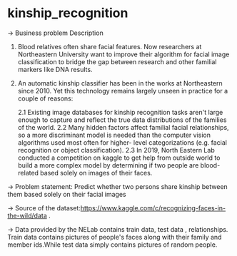 # kinship_recognition
-> Business problem Description
1. Blood relatives often share facial features. Now researchers at Northeastern University want to improve their algorithm for facial image classification to bridge the gap between research and other familial markers like DNA results.
2. An automatic kinship classifier has been in the works at Northeastern since 2010. Yet this technology remains largely unseen in practice for a couple of reasons:

   2.1 Existing image databases for kinship recognition tasks aren't large enough to capture and reflect the true data distributions of the families of the world.
   2.2 Many hidden factors affect familial facial relationships, so a more discriminant model is needed than the computer vision algorithms used most often for higher-      level categorizations (e.g. facial recognition or object classification).
   2.3 In 2019, North Eastern Lab conducted a competition on kaggle to get help from outside world to build a more complex model by determining if two people are blood-    related based solely on images of their faces.

-> Problem statement: Predict whether two persons share kinship between them based solely on their facial images

-> Source of the dataset:https://www.kaggle.com/c/recognizing-faces-in-the-wild/data .

-> Data provided by the NELab contains train data, test data , relationships. Train data contains pictures of people's faces along with their family and member ids.While test data simply contains pictures of random people.
